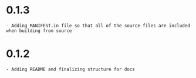 # 0.1.3
    - Adding MANIFEST.in file so that all of the source files are included when building from source

# 0.1.2
    - Adding README and finalizing structure for docs
